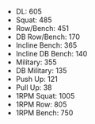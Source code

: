 * DL: 605
*  Squat: 485
*  Row/Bench: 451
*  DB Row/Bench: 170
*  Incline Bench: 365
*  Incline DB Bench: 140
*  Military: 355
*  DB Military: 135
*  Push Up: 121
*  Pull Up: 38
*  1RPM Squat: 1005
*  1RPM Row: 805
*  1RPM Bench: 750
